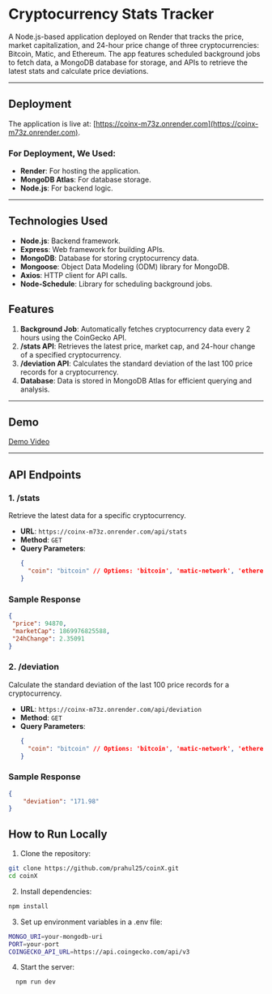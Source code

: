 # Cryptocurrency Stats Tracker

A Node.js-based application deployed on Render that tracks the price, market capitalization, and 24-hour price change of three cryptocurrencies: Bitcoin, Matic, and Ethereum. The app features scheduled background jobs to fetch data, a MongoDB database for storage, and APIs to retrieve the latest stats and calculate price deviations.

---

  ## Deployment

  The application is live at: [https://coinx-m73z.onrender.com](https://coinx-m73z.onrender.com).

  ### For Deployment, We Used:
  - **Render**: For hosting the application.
  - **MongoDB Atlas**: For database storage.
  - **Node.js**: For backend logic.

  ---

  ## Technologies Used
  - **Node.js**: Backend framework.
  - **Express**: Web framework for building APIs.
  - **MongoDB**: Database for storing cryptocurrency data.
  - **Mongoose**: Object Data Modeling (ODM) library for MongoDB.
  - **Axios**: HTTP client for API calls.
  - **Node-Schedule**: Library for scheduling background jobs.

## Features

1. **Background Job**: Automatically fetches cryptocurrency data every 2 hours using the CoinGecko API.
2. **/stats API**: Retrieves the latest price, market cap, and 24-hour change of a specified cryptocurrency.
3. **/deviation API**: Calculates the standard deviation of the last 100 price records for a cryptocurrency.
4. **Database**: Data is stored in MongoDB Atlas for efficient querying and analysis.

---

## Demo

[Demo Video](https://youtu.be/ysCLmK_YYpg)


---

## API Endpoints

### 1. **/stats**
Retrieve the latest data for a specific cryptocurrency.

- **URL**: `https://coinx-m73z.onrender.com/api/stats`
- **Method**: `GET`
- **Query Parameters**:
  ```json
  {
    "coin": "bitcoin" // Options: 'bitcoin', 'matic-network', 'ethereum'
  }
### Sample Response
   ```json
  {
    "price": 94870,
    "marketCap": 1869976825588,
    "24hChange": 2.35091
  }
   ```


### 2. **/deviation**
Calculate the standard deviation of the last 100 price records for a cryptocurrency.

- **URL**: `https://coinx-m73z.onrender.com/api/deviation`
- **Method**: `GET`
- **Query Parameters**:
  ```json
  {
    "coin": "bitcoin" // Options: 'bitcoin', 'matic-network', 'ethereum'
  }
### Sample Response
  ```json
  {
      "deviation": "171.98"
  }
  ```
## How to Run Locally
  1. Clone the repository:
  ```bash
  git clone https://github.com/prahul25/coinX.git
  cd coinX
  ```
  2. Install dependencies:
  ```bash
  npm install
  ```
  3. Set up environment variables in a .env file:
  ```bash
  MONGO_URI=your-mongodb-uri
  PORT=your-port
  COINGECKO_API_URL=https://api.coingecko.com/api/v3
  ```
  4. Start the server:
  ```bash
    npm run dev
  ```

